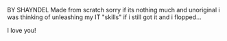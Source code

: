 BY SHAYNDEL 
Made from scratch sorry if its nothing much and unoriginal i was thinking of unleashing my IT "skills" 
if i still got it and i flopped...

I love you!
